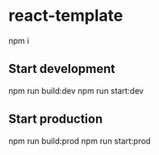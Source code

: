 # react-template
npm i

## Start development
npm run build:dev
npm run start:dev

## Start production
npm run build:prod
npm run start:prod

